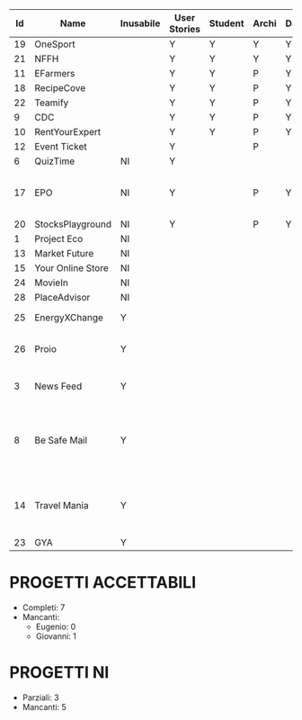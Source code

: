 | Id | Name | Inusabile |User Stories | Student | Archi | DataMetrics | Graph | Editor | Problemi | UserStoriesSanization | Endpoint | Deliver ID | Ready to Deliver |
|----|------|--------------|---------|-------|-------------|-------|--------|----------|-----------|------------|------------|------------|------------|
| 19 | OneSport |   | Y | Y | Y | Y | Y | E |  | Y | Y | 1 | WaitForCheck |
| 21 | NFFH |  | Y |Y | Y | Y | Y | G |  |  |  |  |  |
| 11 | EFarmers |  | Y | Y | P | Y | Y | E |  |  |  |  |  |
| 18 | RecipeCove |  | Y | Y | P | Y | Y | E |  |  |  |  |  |
| 22 | Teamify |  | Y | Y | P | Y | Y | E |  |  |  |  |  |
| 9 | CDC |  | Y | Y | P | Y | Y | G |  |  |  |  |  |
| 10 | RentYourExpert |  | Y | Y | P | Y | Y | E |  |  |  |  |  |
| 12 | Event Ticket |  | Y |  | P |  |  | G |  |  |  |  |  |
| 6 | QuizTime | NI | Y |  |  |  |  | E |  |  |  |  |  |
| 17 | EPO | NI | Y |  | P | Y | Y | G | Codice student molto strano |  |  |  |  |
| 20 | StocksPlayground | NI | Y |  | P | Y | Y | G |  |  |  |  |  |
| 1 | Project Eco | NI |  |  |  |  |  |  |  |  |  |  |  |
| 13 | Market Future | NI |  |  |  |  |  |  |  |  |  |  |  |
| 15 | Your Online Store | NI |  |  |  |  |  |  |  |  |  |  |  |
| 24 | MovieIn | NI |  |  |  |  |  |  |  |  |  |  |  |
| 28 | PlaceAdvisor | NI |  |  |  |  |  |  |  |  |  |  |
| 25 | EnergyXChange | Y |  |  |  |  |  |  | Troppo basico |  |  |  |  |
| 26 | Proio | Y |  |  |  |  |  |  | Pessime User stories |  |  |  |  |
| 3 | News Feed | Y |  |  |  |  |  |  | User Stories inusabili |  |  |  |  |
| 8 | Be Safe Mail | Y |  |  |  |  |  |  | DDS, User Stories pessime, progetto inusabile |  |  |  |  |
| 14 | Travel Mania | Y |  |  |  |  |  | E | Pessime User Stories, codice DDS |  |  |  |  |
| 23 | GYA | Y |  |  |  |  |  | G |  | N |




# PROGETTI ACCETTABILI

- Completi: 7
- Mancanti:
  - Eugenio: 0
  - Giovanni: 1

# PROGETTI NI
- Parziali: 3
- Mancanti: 5
